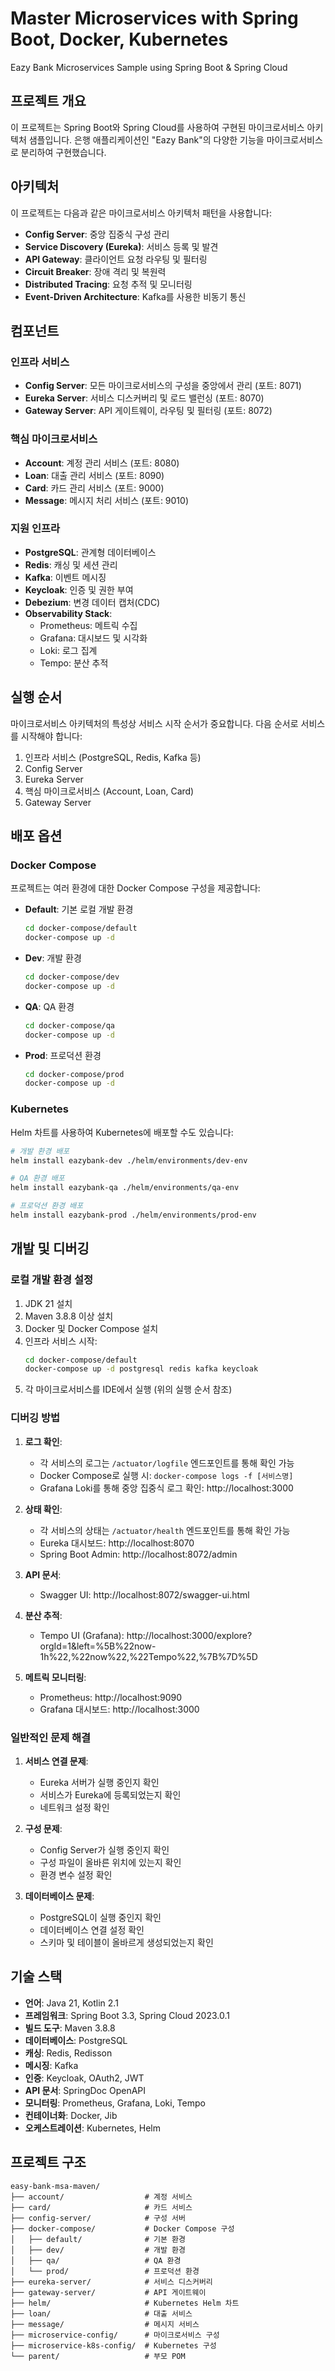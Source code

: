 # Master Microservices with Spring Boot, Docker, Kubernetes

Eazy Bank Microservices Sample using Spring Boot & Spring Cloud

## 프로젝트 개요

이 프로젝트는 Spring Boot와 Spring Cloud를 사용하여 구현된 마이크로서비스 아키텍처 샘플입니다. 은행 애플리케이션인 "Eazy Bank"의 다양한 기능을 마이크로서비스로 분리하여 구현했습니다.

## 아키텍처

이 프로젝트는 다음과 같은 마이크로서비스 아키텍처 패턴을 사용합니다:

- **Config Server**: 중앙 집중식 구성 관리
- **Service Discovery (Eureka)**: 서비스 등록 및 발견
- **API Gateway**: 클라이언트 요청 라우팅 및 필터링
- **Circuit Breaker**: 장애 격리 및 복원력
- **Distributed Tracing**: 요청 추적 및 모니터링
- **Event-Driven Architecture**: Kafka를 사용한 비동기 통신

## 컴포넌트

### 인프라 서비스

- **Config Server**: 모든 마이크로서비스의 구성을 중앙에서 관리 (포트: 8071)
- **Eureka Server**: 서비스 디스커버리 및 로드 밸런싱 (포트: 8070)
- **Gateway Server**: API 게이트웨이, 라우팅 및 필터링 (포트: 8072)

### 핵심 마이크로서비스

- **Account**: 계정 관리 서비스 (포트: 8080)
- **Loan**: 대출 관리 서비스 (포트: 8090)
- **Card**: 카드 관리 서비스 (포트: 9000)
- **Message**: 메시지 처리 서비스 (포트: 9010)

### 지원 인프라

- **PostgreSQL**: 관계형 데이터베이스
- **Redis**: 캐싱 및 세션 관리
- **Kafka**: 이벤트 메시징
- **Keycloak**: 인증 및 권한 부여
- **Debezium**: 변경 데이터 캡처(CDC)
- **Observability Stack**:
  - Prometheus: 메트릭 수집
  - Grafana: 대시보드 및 시각화
  - Loki: 로그 집계
  - Tempo: 분산 추적

## 실행 순서

마이크로서비스 아키텍처의 특성상 서비스 시작 순서가 중요합니다. 다음 순서로 서비스를 시작해야 합니다:

1. 인프라 서비스 (PostgreSQL, Redis, Kafka 등)
2. Config Server
3. Eureka Server
4. 핵심 마이크로서비스 (Account, Loan, Card)
5. Gateway Server

## 배포 옵션

### Docker Compose

프로젝트는 여러 환경에 대한 Docker Compose 구성을 제공합니다:

- **Default**: 기본 로컬 개발 환경
  ```bash
  cd docker-compose/default
  docker-compose up -d
  ```

- **Dev**: 개발 환경
  ```bash
  cd docker-compose/dev
  docker-compose up -d
  ```

- **QA**: QA 환경
  ```bash
  cd docker-compose/qa
  docker-compose up -d
  ```

- **Prod**: 프로덕션 환경
  ```bash
  cd docker-compose/prod
  docker-compose up -d
  ```

### Kubernetes

Helm 차트를 사용하여 Kubernetes에 배포할 수도 있습니다:

```bash
# 개발 환경 배포
helm install eazybank-dev ./helm/environments/dev-env

# QA 환경 배포
helm install eazybank-qa ./helm/environments/qa-env

# 프로덕션 환경 배포
helm install eazybank-prod ./helm/environments/prod-env
```

## 개발 및 디버깅

### 로컬 개발 환경 설정

1. JDK 21 설치
2. Maven 3.8.8 이상 설치
3. Docker 및 Docker Compose 설치
4. 인프라 서비스 시작:
   ```bash
   cd docker-compose/default
   docker-compose up -d postgresql redis kafka keycloak
   ```
5. 각 마이크로서비스를 IDE에서 실행 (위의 실행 순서 참조)

### 디버깅 방법

1. **로그 확인**:
   - 각 서비스의 로그는 `/actuator/logfile` 엔드포인트를 통해 확인 가능
   - Docker Compose로 실행 시: `docker-compose logs -f [서비스명]`
   - Grafana Loki를 통해 중앙 집중식 로그 확인: http://localhost:3000

2. **상태 확인**:
   - 각 서비스의 상태는 `/actuator/health` 엔드포인트를 통해 확인 가능
   - Eureka 대시보드: http://localhost:8070
   - Spring Boot Admin: http://localhost:8072/admin

3. **API 문서**:
   - Swagger UI: http://localhost:8072/swagger-ui.html

4. **분산 추적**:
   - Tempo UI (Grafana): http://localhost:3000/explore?orgId=1&left=%5B%22now-1h%22,%22now%22,%22Tempo%22,%7B%7D%5D

5. **메트릭 모니터링**:
   - Prometheus: http://localhost:9090
   - Grafana 대시보드: http://localhost:3000

### 일반적인 문제 해결

1. **서비스 연결 문제**:
   - Eureka 서버가 실행 중인지 확인
   - 서비스가 Eureka에 등록되었는지 확인
   - 네트워크 설정 확인

2. **구성 문제**:
   - Config Server가 실행 중인지 확인
   - 구성 파일이 올바른 위치에 있는지 확인
   - 환경 변수 설정 확인

3. **데이터베이스 문제**:
   - PostgreSQL이 실행 중인지 확인
   - 데이터베이스 연결 설정 확인
   - 스키마 및 테이블이 올바르게 생성되었는지 확인

## 기술 스택

- **언어**: Java 21, Kotlin 2.1
- **프레임워크**: Spring Boot 3.3, Spring Cloud 2023.0.1
- **빌드 도구**: Maven 3.8.8
- **데이터베이스**: PostgreSQL
- **캐싱**: Redis, Redisson
- **메시징**: Kafka
- **인증**: Keycloak, OAuth2, JWT
- **API 문서**: SpringDoc OpenAPI
- **모니터링**: Prometheus, Grafana, Loki, Tempo
- **컨테이너화**: Docker, Jib
- **오케스트레이션**: Kubernetes, Helm

## 프로젝트 구조

```
easy-bank-msa-maven/
├── account/                  # 계정 서비스
├── card/                     # 카드 서비스
├── config-server/            # 구성 서버
├── docker-compose/           # Docker Compose 구성
│   ├── default/              # 기본 환경
│   ├── dev/                  # 개발 환경
│   ├── qa/                   # QA 환경
│   └── prod/                 # 프로덕션 환경
├── eureka-server/            # 서비스 디스커버리
├── gateway-server/           # API 게이트웨이
├── helm/                     # Kubernetes Helm 차트
├── loan/                     # 대출 서비스
├── message/                  # 메시지 서비스
├── microservice-config/      # 마이크로서비스 구성
├── microservice-k8s-config/  # Kubernetes 구성
└── parent/                   # 부모 POM
```
